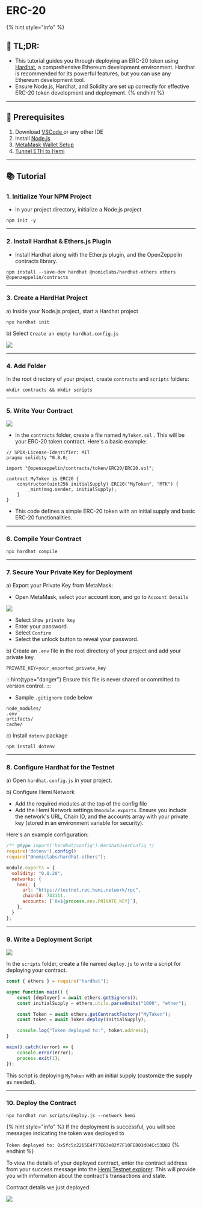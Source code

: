 # ERC-20

{% hint style="info" %}
## 📜 **TL;DR:**

* This tutorial guides you through deploying an ERC-20 token using [Hardhat](https://hardhat.org/), a comprehensive Ethereum development environment. Hardhat is recommended for its powerful features, but you can use any Ethereum development tool.
* Ensure Node.js, Hardhat, and Solidity are set up correctly for effective ERC-20 token development and deployment.
{% endhint %}



***

## 🏁 Prerequisites

1. Download [VSCode ](https://code.visualstudio.com/download)or any other IDE
2. Install [Node.js](https://nodejs.org/en/download/)
3. [MetaMask Wallet Setup](metamask-wallet-setup.md)
4. [Tunnel ETH to Hemi](tunnel-eth-to-hemi.md)

***

## 📚 Tutorial

### 1. Initialize Your NPM Project

* In your project directory, initialize a Node.js project

```shell
npm init -y
```

***

### 2. Install Hardhat & Ethers.js Plugin

* Install Hardhat along with the Ether.js plugin, and the OpenZeppelin contracts library.

```shell
npm install --save-dev hardhat @nomiclabs/hardhat-ethers ethers @openzeppelin/contracts
```

***

### 3. Create a HardHat Project

a) Inside your Node.js project, start a Hardhat project

```shell
npx hardhat init
```

b) Select `Create an empty hardhat.config.js`

![](https://archbee-image-uploads.s3.amazonaws.com/P3jZYg6ia8u4bfG9Eix0B/vwOqdeFQBmRmd5dn5u5aO\_image.png)

***

### 4. Add Folder

In the root directory of your project, create `contracts` and `scripts` folders:

```shell
mkdir contracts && mkdir scripts
```

***

### 5. Write Your Contract

![](https://archbee-image-uploads.s3.amazonaws.com/P3jZYg6ia8u4bfG9Eix0B/PbdlxnFGjB396RpLZIqHe\_image.png)

* In the `contracts` folder, create a file named `MyToken.sol` . This will be your ERC-20 token contract. Here's a basic example:

```solidity
// SPDX-License-Identifier: MIT
pragma solidity ^0.8.0;

import "@openzeppelin/contracts/token/ERC20/ERC20.sol";

contract MyToken is ERC20 {
    constructor(uint256 initialSupply) ERC20("MyToken", "MTK") {
        _mint(msg.sender, initialSupply);
    }
}
```

* This code defines a simple ERC-20 token with an initial supply and basic ERC-20 functionalities.

***

### 6. Compile Your Contract

```shell
npx hardhat compile 
```

***

### 7. Secure Your Private Key for Deployment

a) Export your Private Key from MetaMask:

* Open MetaMask, select your account icon, and go to `Account Details`

![](https://archbee-image-uploads.s3.amazonaws.com/P3jZYg6ia8u4bfG9Eix0B/ZV2mIMUNSoJjryajgnG1F\_image.png)

* Select `Show private key`
* Enter your password.
* Select `Confirm`
* Select the unlock button to reveal your password.

b) Create an `.env` file in the root directory of your project and add your private key.

```none
PRIVATE_KEY=your_exported_private_key
```

:::hint{type="danger"} Ensure this file is never shared or committed to version control. :::

* Sample `.gitignore` code below

```none
node_modules/
.env
artifacts/
cache/
```

c) Install `dotenv` package

```shell
npm install dotenv
```

***

### 8. Configure Hardhat for the Testnet

a) Open `hardhat.config.js` in your project.

b) Configure Hemi Network

* Add the required modules at the top of the config file
* Add the Hemi Network settings in`module.exports`. Ensure you include the network's URL, Chain ID, and the accounts array with your private key (stored in an environment variable for security).

Here's an example configuration:

```javascript
/** @type import('hardhat/config').HardhatUserConfig */
require('dotenv').config()
require("@nomiclabs/hardhat-ethers");

module.exports = {
  solidity: "0.8.20",
  networks: {
    hemi: {
      url: "https://testnet.rpc.hemi.network/rpc",
      chainId: 743111,
      accounts: [`0x${process.env.PRIVATE_KEY}`],
    },
  }
};
```

***

### 9. Write a Deployment Script

![](https://archbee-image-uploads.s3.amazonaws.com/P3jZYg6ia8u4bfG9Eix0B/2-Ua8\_3VwJN89awF\_u9lH\_image.png)

In the `scripts` folder, create a file named `deploy.js` to write a script for deploying your contract.

```javascript
const { ethers } = require("hardhat");

async function main() {
    const [deployer] = await ethers.getSigners();
    const initialSupply = ethers.utils.parseUnits("1000", "ether");

    const Token = await ethers.getContractFactory("MyToken");
    const token = await Token.deploy(initialSupply);

    console.log("Token deployed to:", token.address);
}

main().catch((error) => {
    console.error(error);
    process.exit(1);
});
```

This script is deploying `MyToken` with an initial supply (customize the supply as needed).

***

### 10. Deploy the Contract

```shell
npx hardhat run scripts/deploy.js --network hemi
```

{% hint style="info" %}
If the deployment is successful, you will see messages indicating the token was deployed to

`Token deployed to: 0x5fc5c2265E4f77E63e82f7F10FE803d04Cc53D82`
{% endhint %}



To view the details of your deployed contract, enter the contract address from your success message into the [Hemi Testnet explorer](https://testnet.explorer.hemi.xyz). This will provide you with information about the contract's transactions and state.

Contract details we just deployed:

![](https://archbee-image-uploads.s3.amazonaws.com/P3jZYg6ia8u4bfG9Eix0B/KjbK1i2kxKgeiQ35kJjXE\_image.png)
